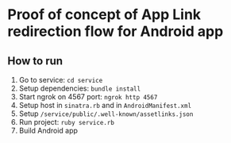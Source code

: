 # Proof of concept of App Link redirection flow for Android app

## How to run

1. Go to service: `cd service`
2. Setup dependencies: `bundle install`
3. Start ngrok on 4567 port: `ngrok http 4567`
4. Setup host in `sinatra.rb` and in `AndroidManifest.xml`
5. Setup `/service/public/.well-known/assetlinks.json`
6. Run project: `ruby service.rb`
7. Build Android app
